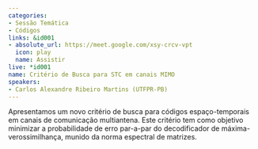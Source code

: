 ```yaml
---
categories:
- Sessão Temática
- Códigos
links: &id001
- absolute_url: https://meet.google.com/xsy-crcv-vpt
  icon: play
  name: Assistir
live: *id001
name: Critério de Busca para STC em canais MIMO
speakers:
- Carlos Alexandre Ribeiro Martins (UTFPR-PB)
---
```


Apresentamos um novo critério de busca para códigos espaço-temporais em canais de comunicação multiantena. Este critério tem como objetivo minimizar a probabilidade de erro par-a-par do decodificador de máxima-verossimilhança, munido da norma espectral de matrizes. 